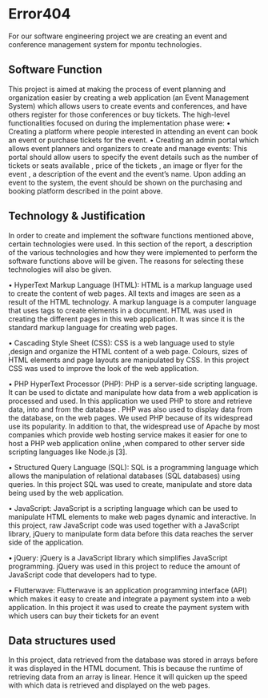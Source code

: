 # Error404
For our software engineering project we are creating an event and conference management system for mpontu technologies.  

## Software Function
This project is aimed at making the process of event planning and organization easier by creating a web application (an Event Management System) which allows users to create events and conferences, and have others register for those conferences or buy tickets. The high-level functionalities focused on during the implementation phase were:
•	Creating a platform where people interested in attending an event can book an event or purchase tickets for the event. 
•	Creating an admin portal which allows event planners and organizers to create and manage events: This portal should allow users to specify the event details such as the number of tickets or seats available , price of the tickets , an image or flyer for the event , a description of the event and the event’s name. Upon adding an event to the system, the event should be shown on the purchasing and booking platform described in the point above.


## Technology & Justification
	
In order to create and implement the software functions mentioned above, certain technologies were used.
In this section of the report, a description of the various technologies and how they were implemented to perform the software
functions above will be given. The reasons for selecting these technologies will also be given.

•	HyperText Markup Language (HTML): HTML is a markup language used to create the content of web pages.
All texts and images are seen as a result of the HTML technology.
A markup language is  a computer language that  uses tags to create elements in a document. 
HTML was used in creating the different pages in this web application. It was since it is the standard markup language for creating web pages. 

•	Cascading Style Sheet (CSS): CSS is a web language used to style ,design and organize the HTML content of a web page. Colours, 
sizes of HTML elements and page layouts are manipulated by CSS.
In this project CSS was used to improve the look of the web application.

•	PHP HyperText Processor (PHP): PHP is a server-side scripting language. 
It can be used to dictate and manipulate how data from a web application is processed and used. 
In this application we used PHP to store and retrieve data, into and from the database . 
PHP was also used to display data from the database, on the web pages. We used PHP because of its widespread use its popularity. 
In addition to that, the widespread use of Apache by most companies 
which provide web hosting service makes it easier for one to host a PHP web application online ,when compared to other server side scripting languages like Node.js [3]. 

•	Structured Query Language (SQL): SQL is a programming language which allows the manipulation of relational databases (SQL databases) using queries. In this project SQL was used to create, manipulate and store data being used by the web application. 

•	JavaScript: JavaScript is a scripting language which can be used to manipulate HTML elements to make web pages dynamic and interactive. In this project, raw JavaScript code was used together with a JavaScript library, jQuery to manipulate form data before this data reaches the server side of the application.

•	jQuery: jQuery is a JavaScript library which simplifies JavaScript programming. jQuery was used in this project to reduce the amount of JavaScript code that developers had to type.

•	Flutterwave: Flutterwave is an application programming interface (API) which makes it easy to create and integrate a payment system into a web application. In this project it was used to create the payment system with which users can buy their tickets for an event

## Data structures used
In this project, data retrieved from the database was stored in arrays before it was displayed in the HTML document. This is because the runtime of retrieving data from an array is linear. Hence it will quicken up the speed with which data is retrieved and displayed on the web pages.
